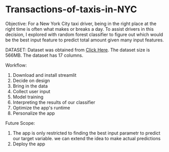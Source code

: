 # Transactions-of-taxis-in-NYC

Objective:
For a New York City taxi driver, being in the right place at the right time is often what makes or breaks a day. To assist drivers in this decision, I explored with random forest classifier to figure out which would be the best input feature to predict total amount given many input features.

DATASET:
Dataset was obtained from [Click Here](https://data.world/datasets/nyc-taxi). The dataset size is 566MB. The dataset has 17 columns.  

Workflow:
1. Download and install streamlit
2. Decide on design
3. Bring in the data
4. Collect user input
5. Model training
6. Interpreting the results of our classifier
7. Optimize the app's runtime
8. Personalize the app

Future Scope:
1. The app is only restricted to finding the best input parametr to predict our target variable. we can extend the idea to make actual predictions
2. Deploy the app
